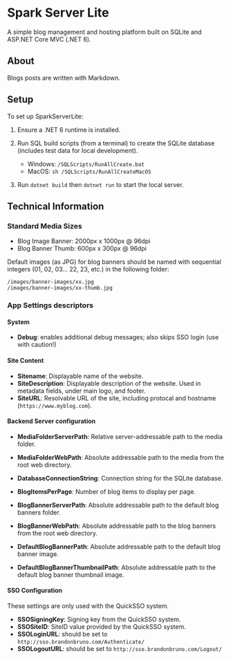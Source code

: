 # Spark Server Lite

A simple blog management and hosting platform built on SQLite and ASP.NET Core MVC (.NET 6).

## About

Blogs posts are written with Markdown.

## Setup

To set up SparkServerLite:

1) Ensure a .NET 6 runtime is installed.

2) Run SQL build scripts (from a terminal) to create the SQLite database (includes test data for local development).

   * Windows: `/SQLScripts/RunAllCreate.bat`
   * MacOS: `sh /SQLScripts/RunAllCreateMacOS`
	
3) Run `dotnet build` then `dotnet run` to start the local server.

## Technical Information

### Standard Media Sizes

* Blog Image Banner: 2000px x 1000px @ 96dpi
* Blog Banner Thumb: 600px x 300px @ 96dpi

Default images (as JPG) for blog banners should be named with sequential integers (01, 02, 03... 22, 23, etc.) in the following folder:

```
/images/banner-images/xx.jpg
/images/banner-images/xx-thumb.jpg
```

### App Settings descriptors

#### System

* **Debug**: enables additional debug messages; also skips SSO login (use with caution!)

#### Site Content

* **Sitename**: Displayable name of the website.
* **SiteDescription**: Displayable description of the website. Used in metadata fields, under main logo, and footer.
* **SiteURL**: Resolvable URL of the site, including protocal and hostname (`https://www.myblog.com`).
 
#### Backend Server configuration

* **MediaFolderServerPath**: Relative server-addressable path to the media folder.
* **MediaFolderWebPath**: Absolute addressable path to the media from the root web directory.
* **DatabaseConnectionString**: Connection string for the SQLite database.
* **BlogItemsPerPage**: Number of blog items to display per page.
 

* **BlogBannerServerPath**: Absolute addressable path to the default blog banners folder.
* **BlogBannerWebPath**: Absolute addressable path to the blog banners from the root web directory.
* **DefaultBlogBannerPath**: Absolute addressable path to the default blog banner image.
* **DefaultBlogBannerThumbnailPath**: Absolute addressable path to the default blog banner thumbnail image.

#### SSO Configuration

These settings are only used with the QuickSSO system.

* **SSOSigningKey**: Signing key from the QuickSSO system.
* **SSOSiteID**: SiteID value provided by the QuickSSO system.
* **SSOLoginURL**: should be set to `http://sso.brandonbruno.com/Authenticate/`
* **SSOLogoutURL**: should be set to `http://sso.brandonbruno.com/Logout/`
